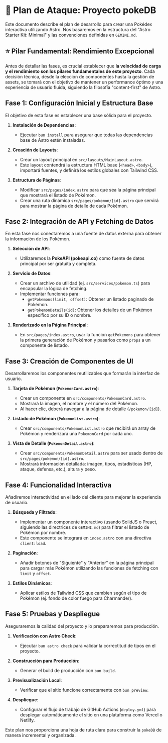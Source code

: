 # 🚀 Plan de Ataque: Proyecto pokeDB

Este documento describe el plan de desarrollo para crear una Pokédex interactiva utilizando Astro. Nos basaremos en la estructura del "Astro Starter Kit: Minimal" y las convenciones definidas en `GEMINI.md`.

## ⭐ Pilar Fundamental: Rendimiento Excepcional

Antes de detallar las fases, es crucial establecer que **la velocidad de carga y el rendimiento son los pilares fundamentales de este proyecto**. Cada decisión técnica, desde la elección de componentes hasta la gestión de assets, se tomará con el objetivo de mantener un performance óptimo y una experiencia de usuario fluida, siguiendo la filosofía "content-first" de Astro.

## Fase 1: Configuración Inicial y Estructura Base

El objetivo de esta fase es establecer una base sólida para el proyecto.

1.  **Instalación de Dependencias**:
    *   Ejecutar `bun install` para asegurar que todas las dependencias base de Astro estén instaladas.

2.  **Creación de Layouts**:
    *   Crear un layout principal en `src/layouts/MainLayout.astro`.
    *   Este layout contendrá la estructura HTML base (`<head>`, `<body>`), importará fuentes, y definirá los estilos globales con Tailwind CSS.

3.  **Estructura de Páginas**:
    *   Modificar `src/pages/index.astro` para que sea la página principal que mostrará el listado de Pokémon.
    *   Crear una ruta dinámica `src/pages/pokemon/[id].astro` que servirá para mostrar la página de detalle de cada Pokémon.

## Fase 2: Integración de API y Fetching de Datos

En esta fase nos conectaremos a una fuente de datos externa para obtener la información de los Pokémon.

1.  **Selección de API**:
    *   Utilizaremos la **PokeAPI (pokeapi.co)** como fuente de datos principal por ser gratuita y completa.

2.  **Servicio de Datos**:
    *   Crear un archivo de utilidad (ej. `src/services/pokemon.ts`) para encapsular la lógica de fetching.
    *   Implementar funciones para:
        *   `getPokemons(limit, offset)`: Obtener un listado paginado de Pokémon.
        *   `getPokemonDetails(id)`: Obtener los detalles de un Pokémon específico por su ID o nombre.

3.  **Renderizado en la Página Principal**:
    *   En `src/pages/index.astro`, usar la función `getPokemons` para obtener la primera generación de Pokémon y pasarlos como `props` a un componente de listado.

## Fase 3: Creación de Componentes de UI

Desarrollaremos los componentes reutilizables que formarán la interfaz de usuario.

1.  **Tarjeta de Pokémon (`PokemonCard.astro`)**:
    *   Crear un componente en `src/components/PokemonCard.astro`.
    *   Mostrará la imagen, el nombre y el número del Pokémon.
    *   Al hacer clic, deberá navegar a la página de detalle (`/pokemon/[id]`).

2.  **Listado de Pokémon (`PokemonList.astro`)**:
    *   Crear `src/components/PokemonList.astro` que recibirá un array de Pokémon y renderizará una `PokemonCard` por cada uno.

3.  **Vista de Detalle (`PokemonDetail.astro`)**:
    *   Crear `src/components/PokemonDetail.astro` para ser usado dentro de `src/pages/pokemon/[id].astro`.
    *   Mostrará información detallada: imagen, tipos, estadísticas (HP, ataque, defensa, etc.), altura y peso.

## Fase 4: Funcionalidad Interactiva

Añadiremos interactividad en el lado del cliente para mejorar la experiencia de usuario.

1.  **Búsqueda y Filtrado**:
    *   Implementar un componente interactivo (usando SolidJS o Preact, siguiendo las directrices de `GEMINI.md`) para filtrar el listado de Pokémon por nombre.
    *   Este componente se integrará en `index.astro` con una directiva `client:load`.

2.  **Paginación**:
    *   Añadir botones de "Siguiente" y "Anterior" en la página principal para cargar más Pokémon utilizando las funciones de fetching con `limit` y `offset`.

3.  **Estilos Dinámicos**:
    *   Aplicar estilos de Tailwind CSS que cambien según el tipo de Pokémon (ej. fondo de color fuego para Charmander).

## Fase 5: Pruebas y Despliegue

Aseguraremos la calidad del proyecto y lo prepararemos para producción.

1.  **Verificación con Astro Check**:
    *   Ejecutar `bun astro check` para validar la correctitud de tipos en el proyecto.

2.  **Construcción para Producción**:
    *   Generar el build de producción con `bun build`.

3.  **Previsualización Local**:
    *   Verificar que el sitio funcione correctamente con `bun preview`.

4.  **Despliegue**:
    *   Configurar el flujo de trabajo de GitHub Actions (`deploy.yml`) para desplegar automáticamente el sitio en una plataforma como Vercel o Netlify.

Este plan nos proporciona una hoja de ruta clara para construir la `pokeDB` de manera incremental y organizada.
